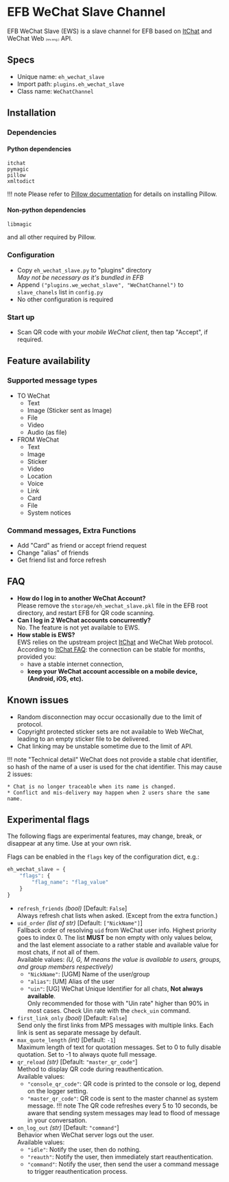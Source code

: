 # EFB WeChat Slave Channel

EFB WeChat Slave (EWS) is a slave channel for EFB based on [ItChat](https://github.com/littlecodersh/ItChat) and WeChat Web <span style="font-size: 0.5em;">(rev.eng.)</span> API.

## Specs
* Unique name: `eh_wechat_slave`
* Import path: `plugins.eh_wechat_slave`
* Class name: `WeChatChannel`

## Installation
### Dependencies
#### Python dependencies
```
itchat
pymagic
pillow
xmltodict
```
!!! note
    Please refer to [Pillow documentation](https://pillow.readthedocs.io/en/3.0.x/installation.html) for details on installing Pillow.

#### Non-python dependencies
```
libmagic
```
and all other required by Pillow.

### Configuration
* Copy `eh_wechat_slave.py` to "plugins" directory  
  _May not be necessary as it's bundled in EFB_
* Append `("plugins.we_wechat_slave", "WeChatChannel")` to `slave_chanels` list in `config.py`
* No other configuration is required

### Start up
* Scan QR code with your *mobile WeChat client*, then tap "Accept", if required.

## Feature availability
### Supported message types
* TO WeChat
    * Text
    * Image (Sticker sent as Image)
    * File
    * Video
    * Audio (as file)
* FROM WeChat
    * Text
    * Image
    * Sticker
    * Video
    * Location
    * Voice
    * Link
    * Card
    * File
    * System notices

### Command messages, Extra Functions
* Add "Card" as friend or accept friend request
* Change "alias" of friends
* Get friend list and force refresh

## FAQ
* **How do I log in to another WeChat Account?**  
  Please remove the `storage/eh_wechat_slave.pkl` file in the EFB root directory, and restart EFB for QR code scanning.
* **Can I log in 2 WeChat accounts concurrently?**  
  No. The feature is not yet available to EWS.
* **How stable is EWS?**  
  EWS relies on the upstream project [ItChat](https://github.com/littlecodersh/ItChat) and WeChat Web protocol. According to [ItChat FAQ](https://itchat.readthedocs.io/zh/latest/FAQ/): the connection can be stable for months, provided you:
  * have a stable internet connection,
  * **keep your WeChat account accessible on a mobile device, (Android, iOS, etc).**

## Known issues
* Random disconnection may occur occasionally due to the limit of protocol.
* Copyright protected sticker sets are not available to Web WeChat, leading to an empty sticker file to be delivered.
* Chat linking may be unstable sometime due to the limit of API.

!!! note "Technical detail"
    WeChat does not provide a stable chat identifier, so hash of the name of a user is used for the chat identifier. This may cause 2 issues:

    * Chat is no longer traceable when its name is changed.
    * Conflict and mis-delivery may happen when 2 users share the same name.


## Experimental flags
The following flags are experimental features, may change, break, or disappear at any time. Use at your own risk.

Flags can be enabled in the `flags` key of the configuration dict, e.g.:

```python
eh_wechat_slave = {
    "flags": {
        "flag_name": "flag_value"
    }
}
```

* `refresh_friends` _(bool)_  [Default: `False`]  
  Always refresh chat lists when asked. (Except from the extra function.)
* `uid_order` _(list of str)_  [Default: `["NickName"]`]  
  Fallback order of resolving `uid` from WeChat user info. Highest priority goes to index 0. The list **MUST** be non empty with only values below, and the last element associate to a rather stable and available value for most chats, if not all of them.  
  Available values: _(U, G, M means the value is available to users, groups, and group members respectively)_
    * `"NickName"`: [UGM] Name of the user/group
    * `"alias"`: [UM] Alias of the user
    * `"uin"`: [UG] WeChat Unique Identifier for all chats, **Not always available**.  
      Only recommended for those with "Uin rate" higher than 90% in most cases. Check Uin rate with the `check_uin` command.
* `first_link_only` _(bool)_  [Default: `False`]  
  Send only the first links from MPS messages with multiple links. Each link is sent as separate message by default.
* `max_quote_length` _(int)_  [Default: `-1`]  
  Maximum length of text for quotation messages. Set to 0 to fully disable quotation. Set to -1 to always quote full message.
* `qr_reload` _(str)_  [Default: `"master_qr_code"`]  
  Method to display QR code during reauthentication.  
  Available values:
    * `"console_qr_code"`: QR code is printed to the console or log, depend on the logger setting.
    * `"master_qr_code"`: QR code is sent to the master channel as system message.
  !!! note
      The QR code refreshes every 5 to 10 seconds, be aware that sending system messages may lead to flood of message in your conversation.
* `on_log_out` _(str)_  [Default: `"command"`]  
  Behavior when WeChat server logs out the user.  
    Available values:
    * `"idle"`: Notify the user, then do nothing.
    * `"reauth"`: Notify the user, then immediately start reauthentication.
    * `"command"`: Notify the user, then send the user a command message to trigger reauthentication process.
